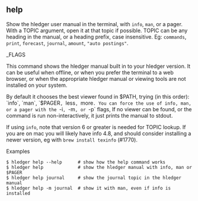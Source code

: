 ## help

Show the hledger user manual in the terminal, with `info`, `man`, or a pager.
With a TOPIC argument, open it at that topic if possible.
TOPIC can be any heading in the manual, or a heading prefix, case insensitive.
Eg: `commands`, `print`, `forecast`, `journal`, `amount`, `"auto postings"`.

_FLAGS

This command shows the hledger manual built in to your hledger version.
It can be useful when offline, or when you prefer the terminal to a web browser,
or when the appropriate hledger manual or viewing tools are not installed on your system.

By default it chooses the best viewer found in $PATH, trying (in this order):
`info`, `man`, `$PAGER`, `less`, `more`.
You can force the use of info, man, or a pager with the `-i`, `-m`, or `-p` flags,
If no viewer can be found, or the command is run non-interactively, it just prints
the manual to stdout.

If using `info`, note that version 6 or greater is needed for TOPIC lookup. If you are
on mac you will likely have info 4.8, and should consider installing a newer version,
eg with `brew install texinfo` (#1770).

Examples
```shell
$ hledger help --help      # show how the help command works
$ hledger help             # show the hledger manual with info, man or $PAGER
$ hledger help journal     # show the journal topic in the hledger manual
$ hledger help -m journal  # show it with man, even if info is installed
```
